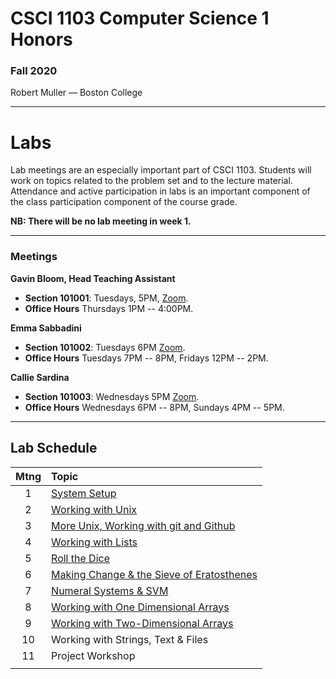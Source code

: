# CSCI 1103 Computer Science 1 Honors

### Fall 2020

Robert Muller — Boston College

---

# Labs

Lab meetings are an especially important part of CSCI 1103. Students will work on topics related to the problem set and to the lecture material. Attendance and active participation in labs is an important component of the class participation component of the course grade.

**NB: There will be no lab meeting in week 1.**

---
### Meetings

**Gavin Bloom, Head Teaching Assistant**

+ **Section 101001**: Tuesdays, 5PM, [Zoom](https://bccte.zoom.us/j/9694152673).
+ **Office Hours** Thursdays 1PM -- 4:00PM.

**Emma Sabbadini**

+ **Section 101002**: Tuesdays 6PM [Zoom](https://bccte.zoom.us/j/6103994178).
+ **Office Hours** Tuesdays 7PM -- 8PM, Fridays 12PM -- 2PM.

**Callie Sardina**

+ **Section 101003**: Wednesdays 5PM [Zoom](https://bccte.zoom.us/j/2175950858?pwd=QkpyTkVkR0IremQ5eWFGeStIOHdXUT09).
+ **Office Hours** Wednesdays 6PM -- 8PM, Sundays 4PM -- 5PM.

---

## Lab Schedule

| Mtng | Topic                                                        |
| :--: | :----------------------------------------------------------- |
|  1   | [System Setup](./systemsetup.md)                             |
|  2   | [Working with Unix](https://classroom.github.com/a/jjP8Ubsf) |
|  3   | [More Unix, Working with git and Github](https://classroom.github.com/a/nu4nsABq) |
|  4   | [Working with Lists](https://classroom.github.com/a/bK2eDIs9) |
|  5   | [Roll the Dice](https://classroom.github.com/a/ksuP9RuV)     |
|  6   | [Making Change & the Sieve of Eratosthenes](https://classroom.github.com/a/-r-ADwFf) |
|  7   | [Numeral Systems & SVM](https://classroom.github.com/a/q5w-SxCG) |
|  8   | [Working with One Dimensional Arrays](https://classroom.github.com/a/qxRnObZa) |
|  9   | [Working with Two-Dimensional Arrays](https://classroom.github.com/a/AtoTJwB5) |
|  10  | Working with Strings, Text & Files                           |
|  11  | Project Workshop                                             |
|      |                                                              |



